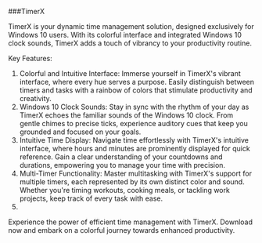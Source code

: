 ###TimerX

TimerX is your dynamic time management solution, designed exclusively for Windows 10 users. With its colorful interface and integrated Windows 10 clock sounds, TimerX adds a touch of vibrancy to your productivity routine.

Key Features:
1. Colorful and Intuitive Interface: Immerse yourself in TimerX's vibrant interface, where every hue serves a purpose. Easily distinguish between timers and tasks with a rainbow of colors that stimulate productivity and creativity.
2. Windows 10 Clock Sounds: Stay in sync with the rhythm of your day as TimerX echoes the familiar sounds of the Windows 10 clock. From gentle chimes to precise ticks, experience auditory cues that keep you grounded and focused on your goals.
3. Intuitive Time Display: Navigate time effortlessly with TimerX's intuitive interface, where hours and minutes are prominently displayed for quick reference. Gain a clear understanding of your countdowns and durations, empowering you to manage your time with precision.
4. Multi-Timer Functionality: Master multitasking with TimerX's support for multiple timers, each represented by its own distinct color and sound. Whether you're timing workouts, cooking meals, or tackling work projects, keep track of every task with ease.
5. 
Experience the power of efficient time management with TimerX. Download now and embark on a colorful journey towards enhanced productivity.
